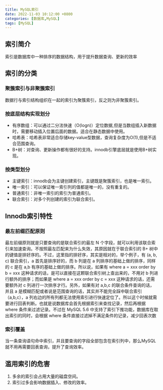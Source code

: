 ```yaml
---
title: MySQL索引
date: 2022-11-03 10:12:00 +0800
categories: [数据库,MySQL]
tags: [MySQL]
---
```


## 索引简介

索引是数据库中一种排序的数据结构，用于提升数据查询、更新的效率

## 索引的分类

### 聚簇索引与非聚簇索引

数据行与索引结构组织在一起的索引为聚簇索引，反之则为非聚簇索引。

### 按底层结构实现划分

- 有序数组：可以通过二分法快速（O(logn)）定位数据,但是当数组插入新数据时，需要移动插入位置后面的数据。适合在静态数据中使用。
- 哈希表：哈希表非常适合存储key-value型数据，查询复杂度为O(1),但是不适合范围查询。
- B+树：对查询、更新操作都有很好的支持。innodb引擎底层就是使用B+树实现。

### 按类型划分

- 主键索引：innodb会为主键创建索引，主键既是聚簇索引，也是唯一索引。
- 唯一索引：可以保证唯一索引列的值都是唯一的，没有重复的。
- 普通索引：非唯一索引的索引为普通索引。
- 联合索引：对多个列创建的索引为联合索引。

## Innodb索引特性

### 最左前缀匹配原则

最左前缀原则就是只要查询的是联合索引的最左 N 个字段，就可以利用该联合索引来加速查询。不按照最左匹配来为什么失效，其原因就在于联合索引的 B+ 树中的键值是排好序的。不过，这里指的排好序，其实是相对的，举个例子，有 (a, b, c) 联合索引，a 首先是排序好的，而 b 列是在 a 列排序的基础上做的排序，同样的 c 是在 a,b 有序的基础上做的排序。所以说，如果有 where a = xxx order by b = xxx 这种请求的话，是可以直接在这颗联合索引树上查出来的，不用对 b 列进行额外的排序；而如果是 where a = xxx order by c = xxx 这种请求的话，还需要额外对 c 列进行一次排序才行。另外，如果有对 a,b,c 的联合条件查询的话，并且 a 是模糊匹配或者说是范围查询的话，其实并不能完全踩中联合索引（a,b,c），a 列右边的所有列都无法使用索引进行快速定位了。所以这个时候就需要进行回表判断。也就是说数据库会首先根据索引来查找记录，然后再根据 where 条件来过滤记录。不过在 MySQL 5.6 中支持了索引下推功能，数据库在取出索引的同时，会根据 where 条件直接过滤掉不满足条件的记录，减少回表次数

### 索引覆盖

当一条查询语句命中索引，并且要查询的字段全部包含在索引列中，那么MySQL就不用再需要回表查询，提升了查询效率。

## 滥用索引的危害

1. 多余的索引会占用大量的磁盘空间。
2. 索引过多会影响数据插入、修改的效率。